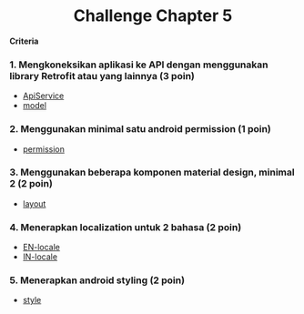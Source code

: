 <div align="center">
   <h1>Challenge Chapter 5</h1>
</div>

**Criteria**
<br>
### 1. Mengkoneksikan aplikasi ke API dengan menggunakan library Retrofit atau yang lainnya (3 poin)
- [ApiService](https://github.com/Binar-Academy-Android/Challenge_Chapter5/tree/main/app/src/main/java/com/example/challenge_chapter5/service)
- [model](https://github.com/Binar-Academy-Android/Challenge_Chapter5/tree/main/app/src/main/java/com/example/challenge_chapter5/model)

### 2. Menggunakan minimal satu android permission (1 poin)
- [permission](https://github.com/Binar-Academy-Android/Challenge_Chapter5/blob/main/app/src/main/AndroidManifest.xml)

### 3. Menggunakan beberapa komponen material design, minimal 2 (2 poin)
- [layout](https://github.com/Binar-Academy-Android/Challenge_Chapter5/tree/main/app/src/main/res/layout)

### 4. Menerapkan localization untuk 2 bahasa (2 poin)
- [EN-locale](https://github.com/Binar-Academy-Android/Challenge_Chapter5/blob/main/app/src/main/res/values/strings.xml)
- [IN-locale](https://github.com/Binar-Academy-Android/Challenge_Chapter5/blob/main/app/src/main/res/values-in-rID/strings.xml)

### 5. Menerapkan android styling (2 poin)
- [style](https://github.com/Binar-Academy-Android/Challenge_Chapter5/blob/main/app/src/main/res/values/themes.xml)
